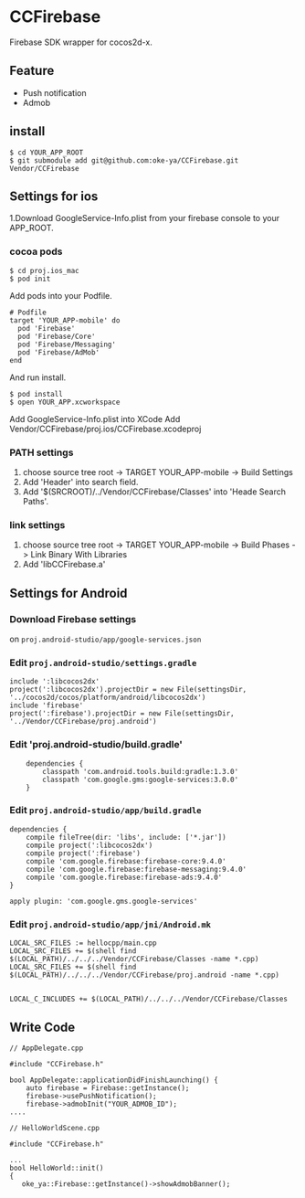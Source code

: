 # CCFirebase

Firebase SDK wrapper for cocos2d-x.

## Feature

- Push notification
- Admob

## install

```
$ cd YOUR_APP_ROOT
$ git submodule add git@github.com:oke-ya/CCFirebase.git Vendor/CCFirebase
```

## Settings for ios

1.Download GoogleService-Info.plist from your firebase console to your APP_ROOT.

### cocoa pods

```
$ cd proj.ios_mac
$ pod init
```

Add pods into your Podfile.

```
# Podfile
target 'YOUR_APP-mobile' do
  pod 'Firebase'
  pod 'Firebase/Core'
  pod 'Firebase/Messaging'
  pod 'Firebase/AdMob'
end
```

And run install.

```
$ pod install
$ open YOUR_APP.xcworkspace
```
Add GoogleService-Info.plist into XCode
Add Vendor/CCFirebase/proj.ios/CCFirebase.xcodeproj

### PATH settings

1. choose source tree root -> TARGET YOUR_APP-mobile -> Build Settings
1. Add  'Header' into search field.
1. Add '$(SRCROOT)/../Vendor/CCFirebase/Classes' into 'Heade Search Paths'.

### link settings

1. choose source tree root -> TARGET YOUR_APP-mobile -> Build Phases -> Link Binary With Libraries
1. Add 'libCCFirebase.a'


## Settings for Android

### Download Firebase settings

on `proj.android-studio/app/google-services.json`

### Edit `proj.android-studio/settings.gradle`

```
include ':libcocos2dx'
project(':libcocos2dx').projectDir = new File(settingsDir, '../cocos2d/cocos/platform/android/libcocos2dx')
include 'firebase'
project(':firebase').projectDir = new File(settingsDir, '../Vendor/CCFirebase/proj.android')
```

### Edit 'proj.android-studio/build.gradle'

```
    dependencies {
        classpath 'com.android.tools.build:gradle:1.3.0'
        classpath 'com.google.gms:google-services:3.0.0'
    }
```

### Edit `proj.android-studio/app/build.gradle`

```
dependencies {
    compile fileTree(dir: 'libs', include: ['*.jar'])
    compile project(':libcocos2dx')
    compile project(':firebase')
    compile 'com.google.firebase:firebase-core:9.4.0'
    compile 'com.google.firebase:firebase-messaging:9.4.0'
    compile 'com.google.firebase:firebase-ads:9.4.0'
}

apply plugin: 'com.google.gms.google-services'
```

### Edit `proj.android-studio/app/jni/Android.mk`

```
LOCAL_SRC_FILES := hellocpp/main.cpp
LOCAL_SRC_FILES += $(shell find $(LOCAL_PATH)/../../../Vendor/CCFirebase/Classes -name *.cpp)
LOCAL_SRC_FILES += $(shell find $(LOCAL_PATH)/../../../Vendor/CCFirebase/proj.android -name *.cpp)


LOCAL_C_INCLUDES += $(LOCAL_PATH)/../../../Vendor/CCFirebase/Classes
```



## Write Code

```
// AppDelegate.cpp

#include "CCFirebase.h"

bool AppDelegate::applicationDidFinishLaunching() {
    auto firebase = Firebase::getInstance();
    firebase->usePushNotification();
    firebase->admobInit("YOUR_ADMOB_ID");
....
```

```
// HelloWorldScene.cpp

#include "CCFirebase.h"

...
bool HelloWorld::init()
{
   oke_ya::Firebase::getInstance()->showAdmobBanner();
```
